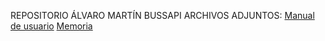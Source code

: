 REPOSITORIO ÁLVARO MARTÍN BUSSAPI
ARCHIVOS ADJUNTOS:
[Manual de usuario](Martin_Gomez_Alvaro_Manual_ProyectoFinal_DAM24.pdf)
[Memoria](Martin_Gomez_Alvaro_Memoria_ProyectoFinal_DAM24.pdf)
